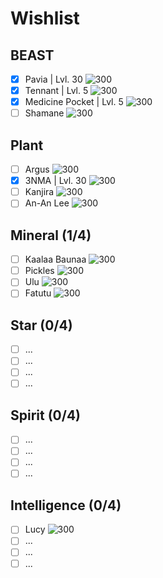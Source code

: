 # Wishlist
## BEAST
- [x] Pavia | Lvl. 30
![300](Images/Pavia.webp)
- [x] Tennant | Lvl. 5
![300](Images/Tennant.webp)
- [x] Medicine Pocket | Lvl. 5
![300](Images/Medicine_Pocket.webp)
- [ ] Shamane
![300](Images/Shamane.webp)
## Plant
- [ ] Argus
![300](Images/Argus.webp)
- [x] 3NMA | Lvl. 30
![300](Images/ENMA.webp)
- [ ] Kanjira
![300](Images/Kanjira.webp)
- [ ] An-An Lee
![300](Images/An-an_Lee.webp)

## Mineral (1/4)
- [ ] Kaalaa Baunaa
![300](Images/Kaalaa_Baunaa.webp)
- [ ] Pickles
![300](Images/Pickles.webp)
- [ ] Ulu
![300](Images/Ulu.webp)
- [ ] Fatutu
![300](Images/Fatutu.webp)

## Star (0/4)
- [ ] ...
- [ ] ...
- [ ] ...
- [ ] ...

## Spirit (0/4)
- [ ] ...
- [ ] ...
- [ ] ...
- [ ] ...

## Intelligence (0/4)
- [ ] Lucy
![300](Images/Lucy.webp)
- [ ] ...
- [ ] ...
- [ ] ...
